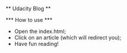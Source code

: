 ** Udacity Blog **

*** How to use ***

- Open the index.html;
- Click on an article (which will redirect you);
- Have fun reading!

